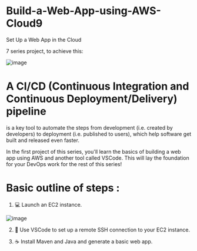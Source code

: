 # Build-a-Web-App-using-AWS-Cloud9

Set Up a Web App in the Cloud


7 series project, to achieve this: 


![image](https://github.com/user-attachments/assets/ecbaea21-1f35-4739-9cdb-380b91a41667)



# A CI/CD (Continuous Integration and Continuous Deployment/Delivery) pipeline 
is a key tool to automate the steps from development (i.e. created by developers) to deployment (i.e. published to users), which help software get built and released even faster.

In the first project of this series, you'll learn the basics of building a web app using AWS and another tool called VSCode. This will lay the foundation for your DevOps work for the rest of this series!

# Basic outline of steps : 
1) 💻 Launch an EC2 instance.
   
![image](https://github.com/user-attachments/assets/ec918036-f94f-495d-b53b-f8138917b25e)



2) 🔌 Use VSCode to set up a remote SSH connection to your EC2 instance.



3) ☕️ Install Maven and Java and generate a basic web app.



